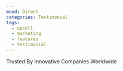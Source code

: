 ```yaml
---
mood: Direct
categories: Testimonial
tags:
  - upsell
  - marketing
  - features
  - testimonial
---
```

Trusted By Innovative Companies Worldwide